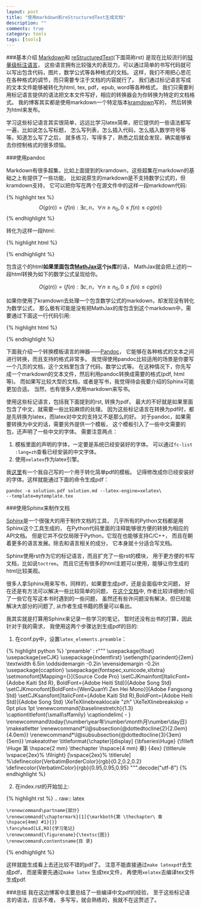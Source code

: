 ```yaml
---
layout: post
title: "使用markdown和reStructuredText生成文档"
description: ""
comments: true
category: tools
tags: [tools]
---
```


###基本介绍
[Markdown](http://daringfireball.net/projects/markdown/)和
[reStructuredText](http://docutils.sourceforge.net/rst.html)(下面简称rst)
是现在比较流行的[轻量级标注语言](http://en.wikipedia.org/wiki/Lightweight_markup_language)，
这些语言拥有比较强大的表现力，可以通过简单的书写代码就可以写出包含代码，图片，数学公式等各种格式的文档。
这样，我们不用把心思花在各种格式的调节，而只需要专注于文档的内容就行了。
我们通过标记语言写成的文本文件能够被转化为html, tex, pdf，epub, word等各种格式，
我们只需要利用标记语言提供的语法把文本文件写好，相应的转换器会为你转换为特定的文档格式。
我的博客其实都是使用markdown一个特定版本[kramdown](http://kramdown.rubyforge.org/)写的，
然后转换为html来发布。

学习这些标记语言其实很简单，远远比学习latex简单，把它提供的一些语法都写一遍，比如说怎么写标题，
怎么写列表，怎么插入代码，怎么插入数学符号等等。知道怎么写了之后，
就多练习，写得多了，熟悉之后就会发现，确实能够省去你控制格式的很多烦恼。

###使用pandoc

Markdown有很多超集，比如上面提到的kramdown，这些超集在markdown的基础之上有提供了一些功能，
比如说原生的markdown是不支持数学公式的，但kramdown支持，
它可以把你写在两个在源文件中的这样一段markdown代码:

{% highlight tex %}
$$
O(g(n)) = \{f(n): \exists c,n， \forall n \geq n_0,  0 \leq f(n) \leq cg(n)\}
$$
{% endhighlight %}

转化为这样一段html:

{% highlight html %}
<script type="math/tex; mode=display">
    O(g(n)) = \{f(n): \exists c,n， \forall n \geq n_0,  0 \leq f(n) \leq cg(n)\}
</script>
{% endhighlight %}

包含这个的html**如果里面包含[MathJax](http://www.mathjax.org/)这个js库**的话，
MathJax就会把上述的一段html转换为如下的数学公式呈现给你。

$$
O(g(n)) = \{f(n): \exists c,n， \forall n \geq n_0,  0 \leq f(n) \leq cg(n)\}
$$

<!--more-->

如果你使用了kramdown去处理一个包含数学公式的markdown，却发现没有转化为数学公式，
那么极有可能是没有把MathJax的库包含到这个markdown中，需要通过下面这一行代码引用:

{% highlight html %}
<script type="text/javascript" src="http://cdn.mathjax.org/mathjax/latest/MathJax.js?config=TeX-AMS-MML_HTMLorMML"></script>
{% endhighlight %}

下面我介绍一个转换模板语言的神器——[Pandoc](http://johnmacfarlane.net/pandoc/)，
它能够在各种格式的文本之间进行转换，而且支持的格式非常多。
我觉得使用pandoc比较适用的场景是你要写一个几页的文档，这个文档里包含了代码，数学公式等。
在这种情况下，你先写成一个markdown的文本文件，然后利用pandoc转换成需要的格式(pdf, html等)。
而如果写比较大型的文档，或者是写书，我觉得待会我要介绍的Sphinx可能更加合适。
当然，也有很多人使用markdown来写书。

使用这些标记语言，包括我下面提到的rst, 转换为pdf，
最大的不好就是如果里面包含了中文，就需要一些比较麻烦的处理。
因为这些标记语言在转换为pdf时，都是先转换为latex，而latex对中文的支持又不是那么的好。
对于pandoc，如果需要转换为中文的话，需要另外提供一个模板，
这个模板引入了一些中文需要的包，还声明了一些中文的字体。
需要注意两点：

1. 模板里面的声明的字体，一定要是系统已经安装好的字体。
可以通过``fc-list :lang=zh``查看已经安装的中文字体。
2. 使用``xelatex``作为latex引擎。

我[这里](https://gist.github.com/chouqin/5412396)有一个我自己写的一个用于转化简单pdf的模板。
记得修改成你已经安装好的字体。这样就能通过下面的命令生成pdf：

    pandoc -o solution.pdf solution.md --latex-engine=xelatex\
    --template=mytemplate.tex


###使用Sphinx来制作文档

[Sphinx](http://sphinx-doc.org/)是一个很强大的用于制作文档的工具，
几乎所有的Python文档都是用Sphinx这个工具生成的，
在Python代码里面的注释能够很方便的转换为相应的API文档。
但是它并不仅仅局限于Python，它现在也能够支持C/C++，
而且在朝着更多的语言发展。除去和语言相关的成分，
它本身就十分适合写文档。

Sphinx使用rst作为它的标记语言，而且扩充了一些rst的模块，
用于更方便的书写文档，比如说``toctree``。
而且它还有很多的html主题可以使用，能够让你生成的html比较美观。

很多人拿Sphinx用来写书，同样的，如果要生成pdf，还是会面临中文问题，
好在还是有方法可以解决一些比较简单的问题，
在[这个文档](http://hyry.dip.jp:8000/pydoc/pydoc_write_tools.html)中,
作者比较详细地介绍了一些它在写这本书时遇到的一些问题，
虽然还有些许问题没有解决，但已经能解决大部分的问题了,
从作者生成书籍的质量可以看出。

我其实就是打算用Sphinx来记录一些学习的笔记，
暂时还没有出书的打算，因此针对于我的需求，
我使用这两个步骤达到生成pdf的目的:

1. 在conf.py中，设置``latex_elements.preamble``：

{% highlight python %}
'preamble' : r"""
    \usepackage{float}
    \usepackage{xeCJK}
    \usepackage{indentfirst}
    \setlength{\parindent}{2em}
    \textwidth 6.5in
    \oddsidemargin -0.2in
    \evensidemargin -0.2in
    \usepackage{ccaption}
    \usepackage{fontspec,xunicode,xltxtra}
    \setmonofont[Mapping={}]{Source Code Pro}
    \setCJKmainfont[ItalicFont={Adobe Kaiti Std R}, BoldFont={Adobe Heiti Std}]{Adobe Song Std}
    \setCJKmonofont[BoldFont={WenQuanYi Zen Hei Mono}]{Adobe Fangsong Std}
    \setCJKsansfont[ItalicFont={Adobe Kaiti Std R},BoldFont={Adobe Heiti Std}]{Adobe Song Std}
    \XeTeXlinebreaklocale "zh"
    \XeTeXlinebreakskip = 0pt plus 1pt
    \renewcommand{\baselinestretch}{1.3}
    \captiontitlefont{\small\sffamily}
    \captiondelim{ - }
    \renewcommand\today{\number\year年\number\month月\number\day日}
    \makeatletter
    \renewcommand*\l@subsection{\@dottedtocline{2}{2.0em}{4.0em}}
    \renewcommand*\l@subsubsection{\@dottedtocline{3}{3em}{5em}}
    \makeatother
    \titleformat{\chapter}[display]
    {\bfseries\Huge}
    {\filleft \Huge 第 \hspace{2 mm} \thechapter \hspace{4 mm} 章}
    {4ex}
    {\titlerule
    \vspace{2ex}%
    \filright}
    [\vspace{2ex}%
    \titlerule]
    %\definecolor{VerbatimBorderColor}{rgb}{0.2,0.2,0.2}
    \definecolor{VerbatimColor}{rgb}{0.95,0.95,0.95}
""".decode("utf-8")
{% endhighlight %}

2. 在index.rst的开始加上:

{% highlight rst %}
.. raw:: latex

    \renewcommand\partname{部分}
    \renewcommand{\chaptermark}[1]{\markboth{第 \thechapter\ 章 \hspace{4mm} #1}{}}
    \fancyhead[LE,RO]{学习笔记}
    \renewcommand{\figurename}{\textsc{图}}
    \renewcommand\contentsname{目 录}
{% endhighlight %}

这样就能生成看上去还比较不错的pdf了。
注意不能直接通过``make latexpdf``去生成pdf，
而是需要先通过``make latex`` 生成tex文件，
再使用``xelatex``去编译tex文件生成pdf.

###总结
我在这边博客中主要总结了一些编译中文pdf的经验，
至于这些标记语言的语法，应该不难，
多写写，就会熟练的，我就不在这赘述了。
